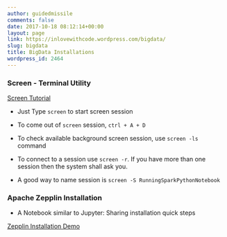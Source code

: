 ```yaml
---
author: guidedmissile
comments: false
date: 2017-10-18 08:12:14+00:00
layout: page
link: https://inlovewithcode.wordpress.com/bigdata/
slug: bigdata
title: BigData Installations
wordpress_id: 2464
---
```


### Screen - Terminal Utility



[Screen Tutorial](https://www.youtube.com/watch?v=RdaFll2HaRQ)





  * Just Type `screen` to start screen session


  * To come out of `screen` session, `ctrl + A + D`


  * To check available background screen session, use `screen -ls` command


  * To connect to a session use `screen -r`. If you have more than one session then the system shall ask you.


  * A good way to name session is `screen -S RunningSparkPythonNotebook`





### Apache Zepplin Installation







  * A Notebook similar to Jupyter: Sharing installation quick steps



[Zepplin Installation Demo](https://www.youtube.com/watch?v=A17JZQBb7ro)

